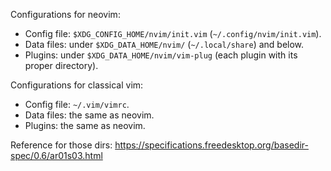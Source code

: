 
Configurations for neovim:
  - Config file: `$XDG_CONFIG_HOME/nvim/init.vim` (`~/.config/nvim/init.vim`).
  - Data files: under `$XDG_DATA_HOME/nvim/` (`~/.local/share`) and below.
  - Plugins: under `$XDG_DATA_HOME/nvim/vim-plug` (each plugin with its proper directory).

Configurations for classical vim:
  - Config file: `~/.vim/vimrc`.
  - Data files: the same as neovim.
  - Plugins: the same as neovim.

Reference for those dirs: https://specifications.freedesktop.org/basedir-spec/0.6/ar01s03.html
